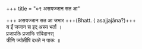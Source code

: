 +++
title = "०९ असयज्जान सत आ"

+++
असयज्जान सत आ जभार +++(Bhatt. ⟨ asajjajāna?)+++  
य ईं जजान स इद् अस्य भर्ता ।  
प्रजापतिः प्रजाभिः संविदानस्  
त्रीणि ज्योतींषि दधते न पाकः ॥